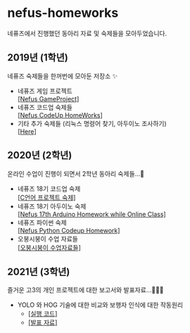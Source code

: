 # nefus-homeworks
네퓨즈에서 진행했던 동아리 자료 및 숙제들을 모아두었습니다.

## 2019년 (1학년)
네퓨즈 숙제들을 한꺼번에 모아둔 저장소 ✨ </br>
  - 네퓨즈 게임 프로젝트 <br/>
  <a href="https://github.com/insung3511/nefus-gamepro"> [Nefus GameProject] </a> <br/>
  - 네퓨즈 코드업 숙제들 </br>
  <a href="https://github.com/insung3511/nefus-codeup"> [Nefus CodeUp HomeWorks] </a> <br/>
  - 기타 추가 숙제들 (리눅스 명령어 찾기, 아두이노 조사하기) <br/>
  <a href="/ExtraHW"> [Here] </a> <br/>

## 2020년 (2학년)
온라인 수업이 진행이 되면서 2학년 동아리 숙제들...🥴
  - 네퓨즈 18기 코드업 숙제 <br>
  <a href="https://github.com/insung3511/nefus-arduino-hw">[C언어 프로젝트 숙제]</a> <br>
  - 네퓨즈 18기 아두이노 숙제 <br>
    <a href="https://github.com/insung3511/nefus-arduino-hw">[Nefus 17th Arduino Homework while Online Class]</a>
  - 네퓨즈 파이썬 숙제 <br>
    <a href="https://github.com/insung3511/nefus-python">[Nefus Python Codeup Homework]</a>
  - 오붕시붕이 수업 자료들 <br>
    <a href="https://github.com/insung3511/nemotion-opencv-class">[오붕시붕이 수업자료들]</a>

## 2021년 (3학년)
즐거운 고3의 개인 프로젝트에 대한 보고서와 발표자료...🏋🏽‍♀️
  - YOLO 와 HOG 기술에 대한 비교와 보행자 인식에 대한 작동원리 
    - <a href="https://github.com/insung3511/yolo-human">[실행 코드]</a>
    - <a href="/ExtraHW/YOLO_vs_Hog">[발표 자료]</a>